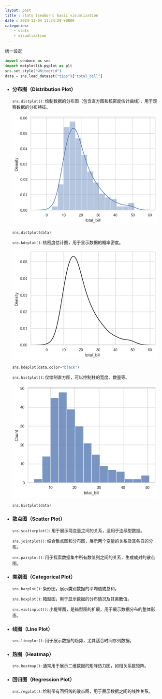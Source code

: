 ```yaml
---
layout: post
title : stats (seaborn) basic visualization
date : 2024-11-04 11:24:29 +0800
categories: 
    - stats
    - visualization
---
```


统一设定

```py
import seaborn as sns
import matplotlib.pyplot as plt
sns.set_style("whitegrid")
data = sns.load_dataset("tips")["total_bill"]
```

- ### 分布图（Distribution Plot）
    
    `sns.distplot()`: 绘制数据的分布图（包含直方图和核密度估计曲线），用于观察数据的分布特征。

    ![Image Description](/assets/images/output5.png)

    ```py
    sns.distplot(data)
    ```
    
    `sns.kdeplot()`: 核密度估计图，用于显示数据的概率密度。

    ![Image Description](/assets/images/output6.png)

    ```py
    sns.kdeplot(data,color="black")
    ```
    
    `sns.histplot()`: 仅绘制直方图，可以控制柱的宽度、数量等。

    ![Image Description](/assets/images/output7.png)

    ```py
    sns.histplot(data)
    ```

- ### 散点图（Scatter Plot）
    
    `sns.scatterplot()`: 用于展示两变量之间的关系，适用于连续型数据。
    
    `sns.jointplot()`: 结合散点图和分布图，展示两个变量的关系及其各自的分布。
    
    `sns.pairplot()`: 用于探索数据集中所有数值列之间的关系，生成成对的散点图。

- ### 类别图（Categorical Plot）
    
    `sns.barplot()`: 条形图，展示类别数据的平均值或总和。
    
    `sns.boxplot()`: 箱型图，用于显示数据的分布情况及其离散值。
    
    `sns.violinplot()`: 小提琴图，是箱型图的扩展，用于展示数据分布的整体形态。

- ### 线图（Line Plot）
    
    `sns.lineplot()`: 用于展示数据的趋势，尤其适合时间序列数据。

- ### 热图（Heatmap）
    
    `sns.heatmap()`: 通常用于展示二维数据的矩阵热力图，如相关系数矩阵。

- ### 回归图（Regression Plot）
    
    `sns.regplot()`: 绘制带有回归线的散点图，用于展示数据之间的线性关系。